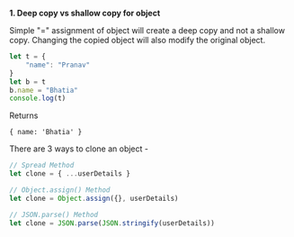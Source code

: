 <b>1. Deep copy vs shallow copy for object </b>

Simple "=" assignment of object will create a deep copy and not a shallow copy. Changing the copied object will also modify the original object. 

```javascript
let t = {
    "name": "Pranav"
}
let b = t
b.name = "Bhatia"
console.log(t)
```
Returns 

```cli
{ name: 'Bhatia' }
```

There are 3 ways to clone an object - 

```javascript
// Spread Method
let clone = { ...userDetails }

// Object.assign() Method
let clone = Object.assign({}, userDetails)

// JSON.parse() Method
let clone = JSON.parse(JSON.stringify(userDetails))
```

